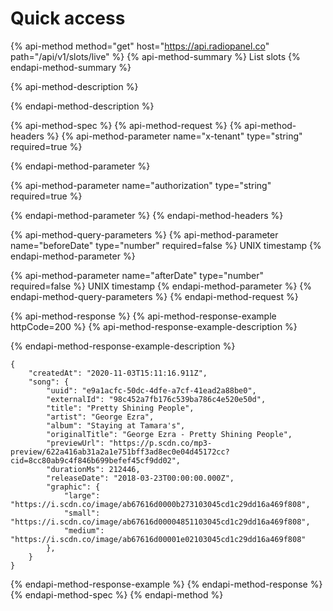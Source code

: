 # Quick access

{% api-method method="get" host="https://api.radiopanel.co" path="/api/v1/slots/live" %}
{% api-method-summary %}
List slots
{% endapi-method-summary %}

{% api-method-description %}

{% endapi-method-description %}

{% api-method-spec %}
{% api-method-request %}
{% api-method-headers %}
{% api-method-parameter name="x-tenant" type="string" required=true %}

{% endapi-method-parameter %}

{% api-method-parameter name="authorization" type="string" required=true %}

{% endapi-method-parameter %}
{% endapi-method-headers %}

{% api-method-query-parameters %}
{% api-method-parameter name="beforeDate" type="number" required=false %}
UNIX timestamp
{% endapi-method-parameter %}

{% api-method-parameter name="afterDate" type="number" required=false %}
UNIX timestamp
{% endapi-method-parameter %}
{% endapi-method-query-parameters %}
{% endapi-method-request %}

{% api-method-response %}
{% api-method-response-example httpCode=200 %}
{% api-method-response-example-description %}

{% endapi-method-response-example-description %}

```
{
    "createdAt": "2020-11-03T15:11:16.911Z",
    "song": {
        "uuid": "e9a1acfc-50dc-4dfe-a7cf-41ead2a88be0",
        "externalId": "98c452a7fb176c539ba786c4e520e50d",
        "title": "Pretty Shining People",
        "artist": "George Ezra",
        "album": "Staying at Tamara's",
        "originalTitle": "George Ezra - Pretty Shining People",
        "previewUrl": "https://p.scdn.co/mp3-preview/622a416ab31a2a1e751bff3ad8ec0e04d45172cc?cid=8cc80ab9c4f846b699befef45cf9dd02",
        "durationMs": 212446,
        "releaseDate": "2018-03-23T00:00:00.000Z",
        "graphic": {
            "large": "https://i.scdn.co/image/ab67616d0000b273103045cd1c29dd16a469f808",
            "small": "https://i.scdn.co/image/ab67616d00004851103045cd1c29dd16a469f808",
            "medium": "https://i.scdn.co/image/ab67616d00001e02103045cd1c29dd16a469f808"
        },
    }
}
```
{% endapi-method-response-example %}
{% endapi-method-response %}
{% endapi-method-spec %}
{% endapi-method %}



